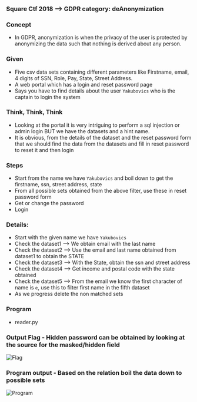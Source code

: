 ### Square Ctf 2018 --> GDPR category: deAnonymization

### Concept
* In GDPR, anonymization is when the privacy of the user is protected by anonymizing the data such that nothing is derived about any person.

### Given
* Five csv data sets containing different parameters like Firstname, email, 4 digits of SSN, Role, Pay, State, Street Address.
* A web portal which has a login and reset password page
* Says you have to find details about the user `Yakubovics` who is the captain to login the system

### Think, Think, Think
* Looking at the portal it is very intriguing to perform a sql injection or admin login BUT we have the datasets and a hint name.
* It is obvious, from the details of the dataset and the reset password form that we should find the data from the datasets and fill in reset password to reset it and then login

### Steps
* Start from the name we have `Yakubovics` and boil down to get the firstname, ssn, street address, state
* From all possible sets obtained from the above filter, use these in reset password form
* Get or change the password 
* Login

### Details:
* Start with the given name we have `Yakubovics`
* Check the dataset1 --> We obtain email with the last name
* Check the dataset2 --> Use the email and last name obtained from dataset1 to obtain the STATE
* Check the dataset3 --> With the State, obtain the ssn and street address
* Check the dataset4 --> Get income and postal code with the state obtained
* Check the dataset5 --> From the email we know the first character of name is `e`, use this to filter first name in the fifth dataset 
* As we progress delete the non matched sets

### Program
* reader.py


### Output Flag - Hidden password can be obtained by looking at the source for the masked/hidden field

<img src="https://srinivas11789.github.io/SecurityNuggets/captureTheFlag/Miscellaneous/squareCtf2018/deAnonymization/flag_output.png" title="Flag">

### Program output - Based on the relation boil the data down to possible sets

<img src="https://srinivas11789.github.io/SecurityNuggets/captureTheFlag/Miscellaneous/squareCtf2018/deAnonymization/program_output.png" title="Program">
